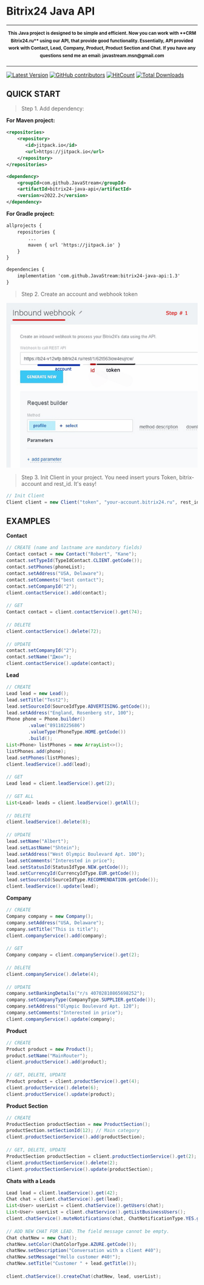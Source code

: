 # Bitrix24 Java API 

---

<p align="center">
<sup>
<b> This Java project is designed to be simple and efficient. Now you can work with **CRM Bitrix24.ru** using our API, that provide good functionality. 
Essentially, API provided work with Contact, Lead, Company, Product, Product Section and Chat. If you have any questions send me an email: javastream.msn@gmail.com  </b> 
</sup>
</p>

---


[![Latest Version](https://img.shields.io/github/release/JavaStream/bitrix24-java-api.svg?style=flat-square)](https://github.com/releases)
[![GitHub contributors][contributors-image]][contributors-url]
[![HitCount](http://hits.dwyl.io/JavaStream/bitrix24-java-api.svg)](http://hits.dwyl.io/JavaStream/bitrix24-java-api)
[![Total Downloads](https://img.shields.io/github/downloads/JavaStream/bitrix24-java-api/total.svg)](https://github.com/JavaStream/bitrix24-java-api/releases)


[contributors-url]: https://github.com/JavaStream/bitrix24-java-api/graphs/contributors
[contributors-image]: https://img.shields.io/github/contributors/JavaStream/bitrix24-java-api.svg



QUICK START
------------

>Step 1. Add dependency:

**For Maven project:**

``` XML
<repositories>
	<repository>
	   <id>jitpack.io</id>
	   <url>https://jitpack.io</url>
    </repository>
</repositories>
```

``` XML
<dependency>
    <groupId>com.github.JavaStream</groupId>
    <artifactId>bitrix24-java-api</artifactId>
    <version>v2022.2</version>
</dependency>
```


**For Gradle project:**

``` XML
allprojects {
    repositories {
        ...
        maven { url 'https://jitpack.io' }
    }
}
```


``` XML
dependencies {
    implementation 'com.github.JavaStream:bitrix24-java-api:1.3'
}
```



>Step 2. Create an account and webhook token

![Screenshot](screen_2.gif)


>Step 3. Init Client in your project.
You need insert yours Token, bitrix-account and rest_id. It's easy!

```Java
// Init Client
Client client = new Client("token", "your-account.bitrix24.ru", rest_id);

```


EXAMPLES
-----------

**Contact**  

```java
// CREATE (name and lastname are mandatory fields)
Contact contact = new Contact("Robert", "Kane"); 
contact.setTypeId(TypeIdContact.CLIENT.getCode());
contact.setPhones(phoneList);
contact.setAddress("USA, Delaware");
contact.setComments("best contact");
contact.setCompanyId("2");
client.contactService().add(contact);

// GET
Contact contact = client.contactService().get(74);

// DELETE
client.contactService().delete(72);

// UPDATE
contact.setCompanyId("2");
contact.setName("Джон");
client.contactService().update(contact);
```


**Lead**

```java
// CREATE	
Lead lead = new Lead();
lead.setTitle("Test2");
lead.setSourceId(SourceIdType.ADVERTISING.getCode());
lead.setAddress("England, Rosenberg str, 100");
Phone phone = Phone.builder()
		.value("89110225686")
		.valueType(PhoneType.HOME.getCode())
		.build();
List<Phone> listPhones = new ArrayList<>();
listPhones.add(phone);
lead.setPhones(listPhones);
client.leadService().add(lead);

// GET
Lead lead = client.leadService().get(2);

// GET ALL
List<Lead> leads = client.leadService().getAll();
        
// DELETE
client.leadService().delete(8);

// UPDATE
lead.setName("Albert");
lead.setLastName("Shtein");
lead.setAddress("West Olympic Boulevard Apt. 100");
lead.setComments("Interested in price");
lead.setStatusId(StatusIdType.NEW.getCode());
lead.setCurrencyId(CurrencyIdType.EUR.getCode());
lead.setSourceId(SourceIdType.RECOMMENDATION.getCode());
client.leadService().update(lead);
```

**Company**

```java
// CREATE
Company company = new Company();
company.setAddress("USA, Delaware");
company.setTitle("This is title"); 
client.companyService().add(company);

// GET
Company company = client.companyService().get(2);

// DELETE
client.companyService().delete(4);

// UPDATE
company.setBankingDetails("r/s 40702810865698252");
company.setCompanyType(CompanyType.SUPPLIER.getCode());
company.setAddress("Olympic Boulevard Apt. 120");
company.setComments("Interested in price");
client.companyService().update(company);
```

**Product**
```java
// CREATE
Product product = new Product();
product.setName("MainRouter");
client.productService().add(product);

// GET, DELETE, UPDATE 
Product product = client.productService().get(4);
client.productService().delete(6);
client.productService().update(product);
```

**Product Section**
```java
// CREATE
ProductSection productSection = new ProductSection();
productSection.setSectionId(12); // Main category 
client.productSectionService().add(productSection);

// GET, DELETE, UPDATE 
ProductSection productSection = client.productSectionService().get(2);
client.productSectionService().delete(2);
client.productSectionService().update(productSection);
```

**Chats with a Leads**

```java
Lead lead = client.leadService().get(42);                                      		  // Get a Lead (for example, id = 42)
Chat chat = client.chatService().get(lead);                                        	  // Get the chat whith this Lead
List<User> userList = client.chatService().getUsers(chat);                             	  // Get the list of users of this chat 
List<User> userList = client.chatService().getListBusinessUsers();                     	  // Get a list of all business users
client.chatService().muteNotifications(chat, ChatNotificationType.YES.getCode());    	  // Turn off chat notifications 

// ADD NEW CHAT FOR LEAD. The field message cannot be empty.
Chat chatNew = new Chat();
chatNew.setColor(ChatColorType.AZURE.getCode());
chatNew.setDescription("Conversation with a client #40");
chatNew.setMessage("Hello customer #40!");
chatNew.setTitle("Customer " + lead.getTitle());

client.chatService().createChat(chatNew, lead, userList);
```
